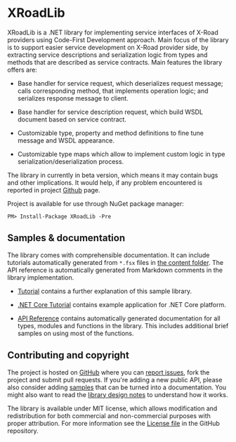 XRoadLib
======================

XRoadLib is a .NET library for implementing service interfaces of X-Road providers using Code-First Development
approach. Main focus of the library is to support easier service development on X-Road provider side, by extracting
service descriptions and serialization logic from types and methods that are described as service contracts. Main
features the library offers are:

* Base handler for service request, which deserializes request message; calls corresponding method, that implements
  operation logic; and serializes response message to client.
  
* Base handler for service description request, which build WSDL document based on service contract.

* Customizable type, property and method definitions to fine tune message and WSDL appearance.

* Customizable type maps which allow to implement custom logic in type serialization/deserialization process.

The library in currently in beta version, which means it may contain bugs and other implications. It would help, if 
any problem encountered is reported in project [Github][gh] page.

Project is available for use through NuGet package manager:

    PM> Install-Package XRoadLib -Pre

Samples & documentation
-----------------------

The library comes with comprehensible documentation. It can include tutorials automatically generated from `*.fsx`
files in [the content folder][content]. The API reference is automatically generated from Markdown comments in the
library implementation.

 * [Tutorial](tutorial.html) contains a further explanation of this sample library.
 * [.NET Core Tutorial](tutorial-dotnetcore.html) contains example application for .NET Core platform.

 * [API Reference](reference/index.html) contains automatically generated documentation for all types, modules and
   functions in the library. This includes additional brief samples on using most of the functions.

Contributing and copyright
--------------------------

The project is hosted on [GitHub][gh] where you can [report issues][issues], fork  the project and submit pull
requests. If you're adding a new public API, please also consider adding [samples][content] that can be turned into a
documentation. You might also want to read the [library design notes][readme] to understand how it works.

The library is available under MIT license, which allows modification and redistribution for both commercial and
non-commercial purposes with proper attribution. For more information see the [License file][license] in the GitHub
repository. 

  [content]: https://github.com/janno-p/XRoadLib/tree/master/docs/content
  [gh]: https://github.com/janno-p/XRoadLib
  [issues]: https://github.com/janno-p/XRoadLib/issues
  [readme]: https://github.com/janno-p/XRoadLib/blob/master/README.md
  [license]: https://github.com/janno-p/XRoadLib/blob/master/LICENSE.txt
